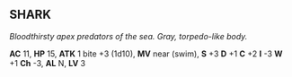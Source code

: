## SHARK

_Bloodthirsty apex predators of the sea. Gray, torpedo-like body._

**AC** 11, **HP** 15, **ATK** 1 bite +3 (1d10), **MV** near (swim), **S** +3 **D** +1 **C** +2 **I** -3 **W** +1 **Ch** -3, **AL** N, **LV** 3

